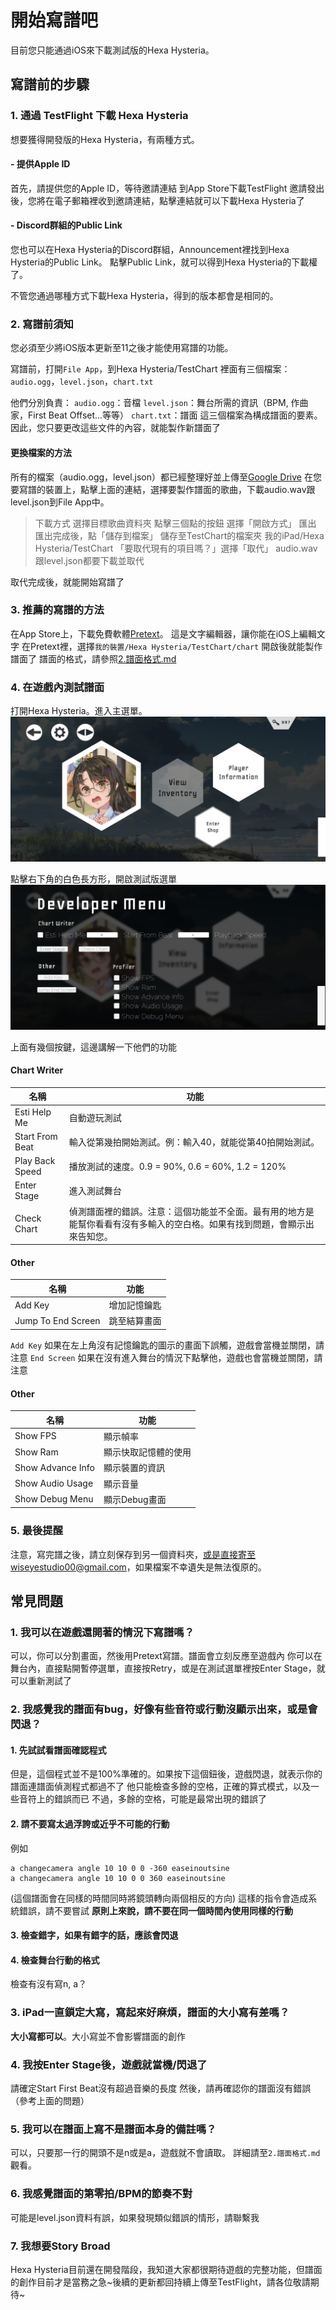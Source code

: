 # 開始寫譜吧
目前您只能通過iOS來下載測試版的Hexa Hysteria。

## 寫譜前的步驟
### 1. 通過 TestFlight 下載 Hexa Hysteria
想要獲得開發版的Hexa Hysteria，有兩種方式。

#### - 提供Apple ID
首先，請提供您的Apple ID，等待邀請連結
到App Store下載TestFlight
邀請發出後，您將在電子郵箱裡收到邀請連結，點擊連結就可以下載Hexa Hysteria了

#### - Discord群組的Public Link
您也可以在Hexa Hysteria的Discord群組，Announcement裡找到Hexa Hysteria的Public Link。
點擊Public Link，就可以得到Hexa Hysteria的下載權了。

不管您通過哪種方式下載Hexa Hysteria，得到的版本都會是相同的。

### 2. 寫譜前須知
您必須至少將iOS版本更新至11之後才能使用寫譜的功能。

寫譜前，打開`File App`，到Hexa Hysteria/TestChart
裡面有三個檔案：`audio.ogg`，`level.json`，`chart.txt`

他們分別負責：
`audio.ogg`：音檔
`level.json`：舞台所需的資訊（BPM, 作曲家，First Beat Offset...等等）
`chart.txt`：譜面
這三個檔案為構成譜面的要素。因此，您只要更改這些文件的內容，就能製作新譜面了

#### 更換檔案的方法
所有的檔案（audio.ogg，level.json）都已經整理好並上傳至[Google Drive](https://drive.google.com/drive/folders/1OVhzocI_K-VGWh_WhW6M6a4sB3SYkE1L?usp=sharing)
在您要寫譜的裝置上，點擊上面的連結，選擇要製作譜面的歌曲，下載audio.wav跟level.json到File App中。
> 下載方式
> 選擇目標歌曲資料夾
> 點擊三個點的按鈕
> 選擇「開啟方式」
> 匯出
> 匯出完成後，點「儲存到檔案」
> 儲存至TestChart的檔案夾
> 我的iPad/Hexa Hysteria/TestChart
> 「要取代現有的項目嗎？」選擇「取代」
> audio.wav跟level.json都要下載並取代

取代完成後，就能開始寫譜了

### 3. 推薦的寫譜的方法
在App Store上，下載免費軟體[Pretext](https://apps.apple.com/tw/app/pretext/id1347707000)。
這是文字編輯器，讓你能在iOS上編輯文字
在Pretext裡，選擇`我的裝置/Hexa Hysteria/TestChart/chart`
開啟後就能製作譜面了
譜面的格式，請參照[2.譜面格式.md]()

### 4. 在遊戲內測試譜面
打開Hexa Hysteria。進入主選單。
![Image of Main Menu](https://github.com/wiseyestudio00/Hexa-Hysteria-Chart-Reference/blob/main/pics/MainMenu.PNG)


點擊右下角的白色長方形，開啟測試版選單
![Image of Dev Menu](https://github.com/wiseyestudio00/Hexa-Hysteria-Chart-Reference/blob/main/pics/DeveloperMenu.PNG)

上面有幾個按鍵，這邊講解一下他們的功能

#### Chart Writer
名稱 | 功能
------------ | -------------
Esti Help Me | 自動遊玩測試
Start From Beat | 輸入從第幾拍開始測試。例：輸入40，就能從第40拍開始測試。
Play Back Speed | 播放測試的速度。0.9 = 90%, 0.6 = 60%, 1.2 = 120%
Enter Stage | 進入測試舞台
Check Chart | 偵測譜面裡的錯誤。注意：這個功能並不全面。最有用的地方是能幫你看看有沒有多輸入的空白格。如果有找到問題，會顯示出來告知您。

#### Other
名稱 | 功能
------------ | -------------
Add Key | 增加記憶鑰匙
Jump To End Screen | 跳至結算畫面

`Add Key` 如果在左上角沒有記憶鑰匙的圖示的畫面下誤觸，遊戲會當機並關閉，請注意
`End Screen` 如果在沒有進入舞台的情況下點擊他，遊戲也會當機並關閉，請注意

#### Other
名稱 | 功能
------------ | -------------
Show FPS | 顯示幀率
Show Ram | 顯示快取記憶體的使用
Show Advance Info | 顯示裝置的資訊
Show Audio Usage | 顯示音量
Show Debug Menu | 顯示Debug畫面

### 5. 最後提醒

注意，寫完譜之後，請立刻保存到另一個資料夾，或是直接寄至wiseyestudio00@gmail.com，如果檔案不幸遺失是無法復原的。

## 常見問題
### 1. 我可以在遊戲還開著的情況下寫譜嗎？
可以，你可以分割畫面，然後用Pretext寫譜。譜面會立刻反應至遊戲內
你可以在舞台內，直接點開暫停選單，直接按Retry，或是在測試選單裡按Enter Stage，就可以重新測試了

### 2. 我感覺我的譜面有bug，好像有些音符或行動沒顯示出來，或是會閃退？
#### 1. 先試試看譜面確認程式
但是，這個程式並不是100%準確的。如果按下這個鈕後，遊戲閃退，就表示你的譜面連譜面偵測程式都過不了
他只能檢查多餘的空格，正確的算式模式，以及一些音符上的錯誤而已
不過，多餘的空格，可能是最常出現的錯誤了
#### 2. 請不要寫太過浮誇或近乎不可能的行動
例如
```
a changecamera angle 10 10 0 0 -360 easeinoutsine
a changecamera angle 10 10 0 0 360 easeinoutsine
```
(這個譜面會在同樣的時間同時將鏡頭轉向兩個相反的方向)
這樣的指令會造成系統錯誤，請不要嘗試
**原則上來說，請不要在同一個時間內使用同樣的行動**

#### 3. 檢查錯字，如果有錯字的話，應該會閃退
#### 4. 檢查舞台行動的格式
檢查有沒有寫n, a？

### 3. iPad一直鎖定大寫，寫起來好麻煩，譜面的大小寫有差嗎？
**大小寫都可以**。大小寫並不會影響譜面的創作

### 4. 我按Enter Stage後，遊戲就當機/閃退了
請確定Start First Beat沒有超過音樂的長度
然後，請再確認你的譜面沒有錯誤（參考上面的問題）

### 5. 我可以在譜面上寫不是譜面本身的備註嗎？
可以，只要那一行的開頭不是n或是a，遊戲就不會讀取。
詳細請至`2.譜面格式.md`觀看。

### 6. 我感覺譜面的第零拍/BPM的節奏不對
可能是level.json資料有誤，如果發現類似錯誤的情形，請聯繫我

### 7. 我想要Story Broad
Hexa Hysteria目前還在開發階段，我知道大家都很期待遊戲的完整功能，但譜面的創作目前才是當務之急~後續的更新都回持續上傳至TestFlight，請各位敬請期待~
